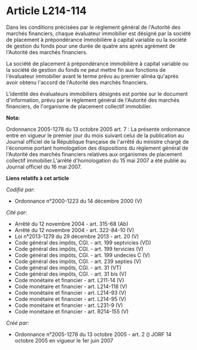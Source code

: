 # Article L214-114

Dans les conditions précisées par le règlement général de l'Autorité des marchés financiers, chaque évaluateur immobilier est
désigné par la société de placement à prépondérance immobilière à capital variable ou la société de gestion du fonds pour une
durée de quatre ans après agrément de l'Autorité des marchés financiers.

La société de placement à prépondérance immobilière à capital variable ou la société de gestion du fonds ne peut mettre fin
aux fonctions de l'évaluateur immobilier avant le terme prévu au premier alinéa qu'après avoir obtenu l'accord de l'Autorité
des marchés financiers.

L'identité des évaluateurs immobiliers désignés est portée sur le document d'information, prévu par le règlement général de
l'Autorité des marchés financiers, de l'organisme de placement collectif immobilier.

**Nota:**

Ordonnance 2005-1278 du 13 octobre 2005 art. 7 : La présente ordonnance entre en vigueur le premier jour du mois suivant
celui de la publication au Journal officiel de la République française de l'arrêté du ministre chargé de l'économie portant
homologation des dispositions du règlement général de l'Autorité des marchés financiers relatives aux organismes de placement
collectif immobilier.L'arrêté d'homologation du 15 mai 2007 a été publié au Journal officiel du 16 mai 2007.

**Liens relatifs à cet article**

_Codifié par_:

  - Ordonnance n°2000-1223 du 14 décembre 2000 (V)

_Cité par_:

  - Arrêté du 12 novembre 2004 - art. 315-68 (Ab)
  - Arrêté du 12 novembre 2004 - art. 322-84-10 (V)
  - Loi n°2013-1279 du 29 décembre 2013 - art. 20 (V)
  - Code général des impôts, CGI. - art. 199 septvicies (VD)
  - Code général des impôts, CGI. - art. 199 tervicies (V)
  - Code général des impôts, CGI. - art. 199 undecies C (V)
  - Code général des impôts, CGI. - art. 239 septies (V)
  - Code général des impôts, CGI. - art. 31 (VT)
  - Code général des impôts, CGI. - art. 31 bis (V)
  - Code monétaire et financier - art. L211-14 (V)
  - Code monétaire et financier - art. L214-118 (V)
  - Code monétaire et financier - art. L214-93 (V)
  - Code monétaire et financier - art. L214-95 (V)
  - Code monétaire et financier - art. L231-9 (V)
  - Code monétaire et financier - art. R214-155 (V)

_Créé par_:

  - Ordonnance n°2005-1278 du 13 octobre 2005 - art. 2 () JORF 14 octobre 2005 en vigueur le 1er juin 2007
